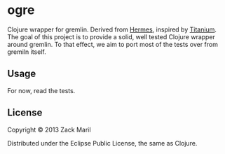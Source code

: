 # ogre

Clojure wrapper for gremlin. Derived from
[Hermes](https://github.com/zmaril/hermes), inspired by
[Titanium](https://github.com/clojurewerkz/titanium). The goal of this
project is to provide a solid, well tested Clojure wrapper around
gremlin. To that effect, we aim to port most of the tests over from
gremiln itself. 

## Usage

For now, read the tests.

## License

Copyright © 2013 Zack Maril

Distributed under the Eclipse Public License, the same as Clojure.
